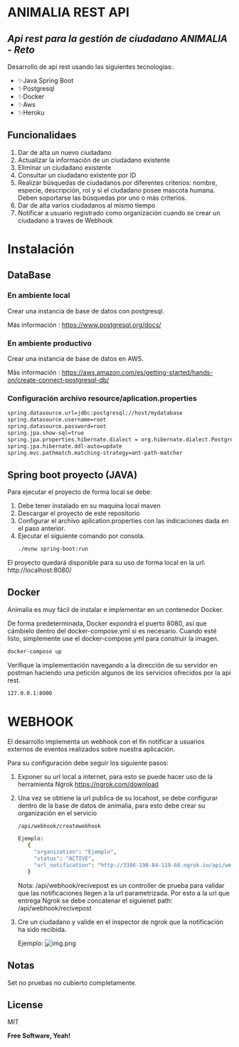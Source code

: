 # ANIMALIA REST API
## _Api rest para la gestión de ciudadano ANIMALIA - Reto_

Desarrollo de api rest usando las siguientes tecnologías:.

- ✨Java Spring Boot
- ✨Postgresql
- ✨Docker
- ✨Aws
- ✨Heroku

## Funcionalidaes

1. Dar de alta un nuevo ciudadano
2. Actualizar la información de un ciudadano existente
3. Eliminar un ciudadano existente
4. Consultar un ciudadano existente por ID
5. Realizar búsquedas de ciudadanos por diferentes criterios: nombre, especie,
   descripción, rol y si el ciudadano posee mascota humana. Deben soportarse las
   búsquedas por uno o más criterios.
6. Dar de alta varios ciudadanos al mismo tiempo
7. Notificar a usuario registrado como organización cuando se crear un ciudadano a traves de Webhook

# Instalación

## DataBase

### En ambiente local
Crear una instancia de base de datos con postgresql.

Más información : https://www.postgresql.org/docs/

### En ambiente productivo

Crear una instancia de base de datos en AWS.

Más información : https://aws.amazon.com/es/getting-started/hands-on/create-connect-postgresql-db/

### Configuración archivo resource/aplication.properties

```sh
spring.datasource.url=jdbc:postgresql://host/mydatabase
spring.datasource.username=root
spring.datasource.password=root
spring.jpa.show-sql=true
spring.jpa.properties.hibernate.dialect = org.hibernate.dialect.PostgreSQLDialect
spring.jpa.hibernate.ddl-auto=update
spring.mvc.pathmatch.matching-strategy=ant-path-matcher
```

## Spring boot proyecto (JAVA)

Para ejecutar el proyecto de forma local se debe:

1. Debe tener instalado en su maquina local maven
2. Descargar el proyecto de este repositorio
3. Configurar el archivo aplication.properties con las indicaciones dada en el paso anterior.
4. Ejecutar el siguiente comando por consola.
   ```sh
   ./mvnw spring-boot:run
   ```
El proyecto quedará disponible para su uso de forma local en la url: http://localhost:8080/

## Docker

Animalia es muy fácil de instalar e implementar en un contenedor Docker.

De forma predeterminada, Docker expondrá el puerto 8080, así que cámbielo dentro del
docker-compose.yml si es necesario. Cuando esté listo, simplemente use el docker-compose.yml para
construir la imagen.

```sh
docker-compose up
```

Verifique la implementación navegando a la dirección de su servidor en
postman haciendo una petición algunos de los servicios ofrecidos por la api rest.

```sh
127.0.0.1:8000
```

# WEBHOOK

El desarrollo implementa un webhook con el fin notificar a usuarios externos de eventos realizados sobre nuestra aplicación.

Para su configuración debe seguir los siguiente pasos:

1. Exponer su url local a internet, para esto se puede hacer uso de la herramienta Ngrok https://ngrok.com/download
2. Una vez se obtiene la url publica de su locahost, se debe configurar dentro de la base de datos de animalia, para esto debe crear su organización en el servicio
   ```sh
   /api/webhook/createwebhook
   
   Ejemplo:
      {
        "organization": "Ejemplo",
        "status": "ACTIVE",
        "url_notification": "http://3386-190-84-119-66.ngrok.io/api/webhook/recivepost"
      }
      ```
   Nota: /api/webhook/recivepost es un controller de prueba para validar que las notificaciones llegen a la url parametrizada. Por esto a la url que entrega Ngrok se debe concatenar el siguienet path: /api/webhook/recivepost  
3. Cre un ciudadano y valide en el inspector de ngrok que la notificación ha sido recibida.

   Ejemplo:
![img.png](img.png)



## Notas
Set no pruebas no cubierto completamente. 
## License

MIT

**Free Software, Yeah!**
